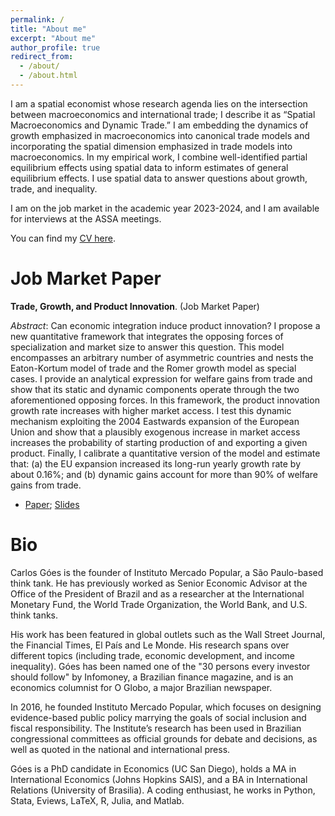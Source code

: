 ```yaml
---
permalink: /
title: "About me"
excerpt: "About me"
author_profile: true
redirect_from: 
  - /about/
  - /about.html
---
```


I am a spatial economist whose research agenda lies on the intersection between macroeconomics and international trade; I describe it as “Spatial Macroeconomics and Dynamic Trade.” I am embedding the dynamics of growth emphasized in macroeconomics into canonical trade models and incorporating the spatial dimension emphasized in trade models into macroeconomics. In my empirical work, I combine well-identified partial equilibrium effects using spatial data to inform estimates of general equilibrium effects. I use spatial data to answer questions about growth, trade, and inequality. 

I am on the job market in the academic year 2023-2024, and I am available for interviews at the ASSA meetings.

You can find my [CV here](https://github.com/omercadopopular/omercadopopular.github.io/blob/master/files/CV-GoesC.pdf). 

Job Market Paper
======
**Trade, Growth, and Product Innovation**. (Job Market Paper)
 
_Abstract_: Can economic integration induce product innovation? I propose a new quantitative framework that integrates the opposing forces of specialization and market size to answer this question. This model encompasses an arbitrary number of asymmetric countries and nests the Eaton-Kortum model of trade and the Romer growth model as special cases. I provide an analytical expression for welfare gains from trade and show that its static and dynamic components operate through the two aforementioned opposing forces. In this framework, the product innovation growth rate increases with higher market access. I test this dynamic mechanism exploiting the 2004 Eastwards expansion of the European Union and show that a plausibly exogenous increase in market access increases the probability of starting production of and exporting a given product. Finally, I calibrate a quantitative version of the model and estimate that: (a) the EU expansion increased its long-run yearly growth rate by about 0.16%; and (b) dynamic gains account for more than 90% of welfare gains from trade.
  - [Paper](https://github.com/omercadopopular/omercadopopular.github.io/blob/master/files/GoesC-JMP.pdf); [Slides](https://github.com/omercadopopular/omercadopopular.github.io/blob/master/files/GoesC-JMP.pdf)

Bio
======
Carlos Góes is the founder of Instituto Mercado Popular, a São Paulo-based think tank. He has previously worked as Senior Economic Advisor at the Office of the President of Brazil and as a researcher at the International Monetary Fund, the World Trade Organization, the World Bank, and U.S. think tanks. 

His work has been featured in global outlets such as the Wall Street Journal, the Financial Times, El País and Le Monde. His research spans over different topics (including trade, economic development, and income inequality). Góes has been named one of the "30 persons every investor should follow" by Infomoney, a Brazilian finance magazine, and is an economics columnist for O Globo, a major Brazilian newspaper.

In 2016, he founded Instituto Mercado Popular, which focuses on designing evidence-based public policy marrying the goals of social inclusion and fiscal responsibility. The Institute’s research has been used in Brazilian congressional committees as official grounds for debate and decisions, as well as quoted in the national and international press.

Góes is a PhD candidate in Economics (UC San Diego), holds a MA in International Economics (Johns Hopkins SAIS), and a BA in International Relations (University of Brasilia). A coding enthusiast, he works in Python, Stata, Eviews, LaTeX, R, Julia, and Matlab. 

